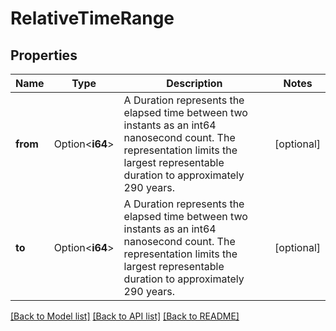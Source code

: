 # RelativeTimeRange

## Properties

Name | Type | Description | Notes
------------ | ------------- | ------------- | -------------
**from** | Option<**i64**> | A Duration represents the elapsed time between two instants as an int64 nanosecond count. The representation limits the largest representable duration to approximately 290 years. | [optional]
**to** | Option<**i64**> | A Duration represents the elapsed time between two instants as an int64 nanosecond count. The representation limits the largest representable duration to approximately 290 years. | [optional]

[[Back to Model list]](../README.md#documentation-for-models) [[Back to API list]](../README.md#documentation-for-api-endpoints) [[Back to README]](../README.md)


